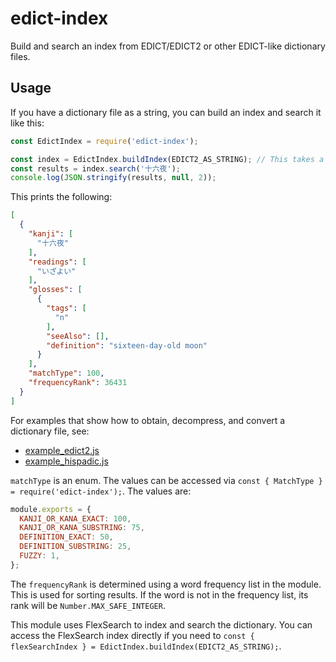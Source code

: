 # edict-index

Build and search an index from EDICT/EDICT2 or other EDICT-like dictionary files.

## Usage

If you have a dictionary file as a string, you can build an index and search it like this:

```js
const EdictIndex = require('edict-index');

const index = EdictIndex.buildIndex(EDICT2_AS_STRING); // This takes a long time so you should only do it once.
const results = index.search('十六夜');
console.log(JSON.stringify(results, null, 2));
```

This prints the following:

```json
[
  {
    "kanji": [
      "十六夜"
    ],
    "readings": [
      "いざよい"
    ],
    "glosses": [
      {
        "tags": [
          "n"
        ],
        "seeAlso": [],
        "definition": "sixteen-day-old moon"
      }
    ],
    "matchType": 100,
    "frequencyRank": 36431
  }
]
```

For examples that show how to obtain, decompress, and convert a dictionary file, see:

* [example_edict2.js](https://github.com/mistval/edict-index/blob/master/example_edict2.js)
* [example_hispadic.js](https://github.com/mistval/edict-index/blob/master/example_hispadic.js)

`matchType` is an enum. The values can be accessed via `const { MatchType } = require('edict-index');`. The values are:

```js
module.exports = {
  KANJI_OR_KANA_EXACT: 100,
  KANJI_OR_KANA_SUBSTRING: 75,
  DEFINITION_EXACT: 50,
  DEFINITION_SUBSTRING: 25,
  FUZZY: 1,
};
```

The `frequencyRank` is determined using a word frequency list in the module. This is used for sorting results. If the word is not in the frequency list, its rank will be `Number.MAX_SAFE_INTEGER`.

This module uses FlexSearch to index and search the dictionary. You can access the FlexSearch index directly if you need to `const { flexSearchIndex } = EdictIndex.buildIndex(EDICT2_AS_STRING);`.
